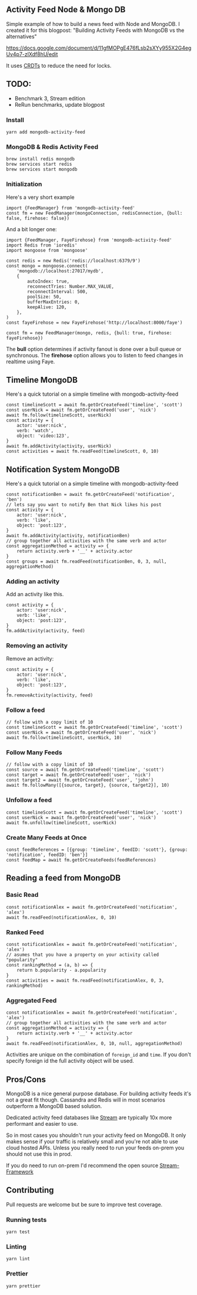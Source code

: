 ## Activity Feed Node & Mongo DB

Simple example of how to build a news feed with Node and MongoDB.
I created it for this blogpost: "Building Activity Feeds with MongoDB vs the alternatives"

https://docs.google.com/document/d/11gfMOPgE476fLsb2sXYy955X2G4egUv4p7-zlXdf8hU/edit

It uses [CRDTs](https://en.wikipedia.org/wiki/Conflict-free_replicated_data_type) to reduce the need for locks.

## TODO:

-   Benchmark 3, Stream edition
-   ReRun benchmarks, update blogpost

### Install

```
yarn add mongodb-activity-feed
```

### MongoDB & Redis Activity Feed

```
brew install redis mongodb
brew services start redis
brew services start mongodb
```

### Initialization

Here's a very short example

```
import {FeedManager} from 'mongodb-activity-feed'
const fm = new FeedManager(mongoConnection, redisConnection, {bull: false, firehose: false})
```

And a bit longer one:

```
import {FeedManager, FayeFirehose} from 'mongodb-activity-feed'
import Redis from 'ioredis'
import mongoose from 'mongoose'

const redis = new Redis('redis://localhost:6379/9')
const mongo = mongoose.connect(
    'mongodb://localhost:27017/mydb',
    {
        autoIndex: true,
        reconnectTries: Number.MAX_VALUE,
        reconnectInterval: 500,
        poolSize: 50,
        bufferMaxEntries: 0,
        keepAlive: 120,
    },
)
const fayeFirehose = new FayeFirehose('http://localhost:8000/faye')

const fm = new FeedManager(mongo, redis, {bull: true, firehose: fayeFirehose})
```

The **bull** option determines if activity fanout is done over a bull queue or synchronous.
The **firehose** option allows you to listen to feed changes in realtime using Faye.

## Timeline MongoDB

Here's a quick tutorial on a simple timeline with mongodb-activity-feed

```
const timelineScott = await fm.getOrCreateFeed('timeline', 'scott')
const userNick = await fm.getOrCreateFeed('user', 'nick')
await fm.follow(timelineScott, userNick)
const activity = {
    actor: 'user:nick',
    verb: 'watch',
    object: 'video:123',
}
await fm.addActivity(activity, userNick)
const activities = await fm.readFeed(timelineScott, 0, 10)
```

## Notification System MongoDB

Here's a quick tutorial on a simple timeline with mongodb-activity-feed

```
const notificationBen = await fm.getOrCreateFeed('notification', 'ben')
// lets say you want to notify Ben that Nick likes his post
const activity = {
    actor: 'user:nick',
    verb: 'like',
    object: 'post:123',
}
await fm.addActivity(activity, notificationBen)
// group together all activities with the same verb and actor
const aggregationMethod = activity => {
    return activity.verb + '__' + activity.actor
}
const groups = await fm.readFeed(notificationBen, 0, 3, null, aggregationMethod)
```

### Adding an activity

Add an activity like this.

```
const activity = {
    actor: 'user:nick',
    verb: 'like',
    object: 'post:123',
}
fm.addActivity(activity, feed)
```

### Removing an activity

Remove an activity:

```
const activity = {
    actor: 'user:nick',
    verb: 'like',
    object: 'post:123',
}
fm.removeActivity(activity, feed)
```

### Follow a feed

```
// follow with a copy limit of 10
const timelineScott = await fm.getOrCreateFeed('timeline', 'scott')
const userNick = await fm.getOrCreateFeed('user', 'nick')
await fm.follow(timelineScott, userNick, 10)
```

### Follow Many Feeds

```
// follow with a copy limit of 10
const source = await fm.getOrCreateFeed('timeline', 'scott')
const target = await fm.getOrCreateFeed('user', 'nick')
const target2 = await fm.getOrCreateFeed('user', 'john')
await fm.followMany([{source, target}, {source, target2}], 10)
```

### Unfollow a feed

```
const timelineScott = await fm.getOrCreateFeed('timeline', 'scott')
const userNick = await fm.getOrCreateFeed('user', 'nick')
await fm.unfollow(timelineScott, userNick)
```

### Create Many Feeds at Once

```
const feedReferences = [{group: 'timeline', feedID: 'scott'}, {group: 'notification', feedID: 'ben'}]
const feedMap = await fm.getOrCreateFeeds(feedReferences)
```

## Reading a feed from MongoDB

### Basic Read

```
const notificationAlex = await fm.getOrCreateFeed('notification', 'alex')
await fm.readFeed(notificationAlex, 0, 10)
```

### Ranked Feed

```
const notificationAlex = await fm.getOrCreateFeed('notification', 'alex')
// asumes that you have a property on your activity called "popularity"
const rankingMethod = (a, b) => {
    return b.popularity - a.popularity
}
const activities = await fm.readFeed(notificationAlex, 0, 3, rankingMethod)
```

### Aggregated Feed

```
const notificationAlex = await fm.getOrCreateFeed('notification', 'alex')
// group together all activities with the same verb and actor
const aggregationMethod = activity => {
    return activity.verb + '__' + activity.actor
}
await fm.readFeed(notificationAlex, 0, 10, null, aggregationMethod)
```

Activities are unique on the combination of `foreign_id` and `time`.
If you don't specify foreign id the full activity object will be used.

## Pros/Cons

MongoDB is a nice general purpose database. For building activity feeds it's not a great fit though.
Cassandra and Redis will in most scenarios outperform a MongoDB based solution.

Dedicated activity feed databases like [Stream](https://getstream.io/) are typically 10x more performant and easier to use.

So in most cases you shouldn't run your activity feed on MongoDB.
It only makes sense if your traffic is relatively small and you're not able to use cloud hosted APIs.
Unless you really need to run your feeds on-prem you should not use this in prod.

If you do need to run on-prem I'd recommend the open source [Stream-Framework](https://github.com/tschellenbach/stream-framework)

## Contributing

Pull requests are welcome but be sure to improve test coverage.

### Running tests

```
yarn test
```

### Linting

```
yarn lint
```

### Prettier

```
yarn prettier
```
